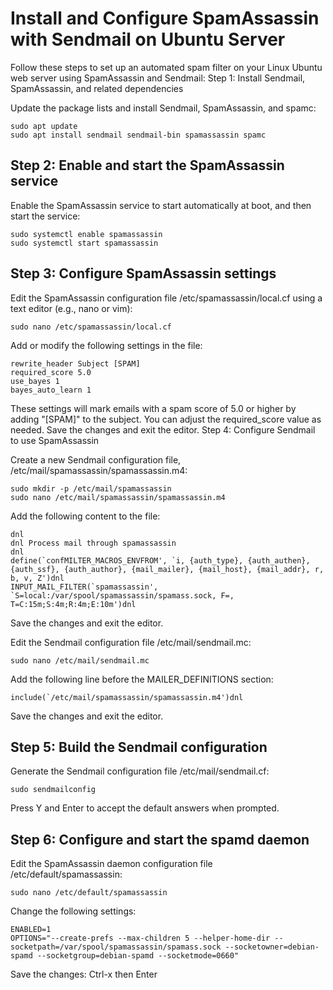 # Install and Configure SpamAssassin with Sendmail on Ubuntu Server

Follow these steps to set up an automated spam filter on your Linux Ubuntu web server using SpamAssassin and Sendmail:
Step 1: Install Sendmail, SpamAssassin, and related dependencies

Update the package lists and install Sendmail, SpamAssassin, and spamc:

```shell
sudo apt update
sudo apt install sendmail sendmail-bin spamassassin spamc
```

## Step 2: Enable and start the SpamAssassin service

Enable the SpamAssassin service to start automatically at boot, and then start the service:

```shell
sudo systemctl enable spamassassin
sudo systemctl start spamassassin
```

## Step 3: Configure SpamAssassin settings

Edit the SpamAssassin configuration file /etc/spamassassin/local.cf using a text editor (e.g., nano or vim):

```shell
sudo nano /etc/spamassassin/local.cf
```

Add or modify the following settings in the file:

```shell
rewrite_header Subject [SPAM]
required_score 5.0
use_bayes 1
bayes_auto_learn 1
```

These settings will mark emails with a spam score of 5.0 or higher by adding "[SPAM]" to the subject. You can adjust the required_score value as needed. Save the changes and exit the editor.
Step 4: Configure Sendmail to use SpamAssassin

Create a new Sendmail configuration file, /etc/mail/spamassassin/spamassassin.m4:

```shell
sudo mkdir -p /etc/mail/spamassassin
sudo nano /etc/mail/spamassassin/spamassassin.m4
```

Add the following content to the file:

```shell
dnl
dnl Process mail through spamassassin
dnl
define(`confMILTER_MACROS_ENVFROM', `i, {auth_type}, {auth_authen}, {auth_ssf}, {auth_author}, {mail_mailer}, {mail_host}, {mail_addr}, r, b, v, Z')dnl
INPUT_MAIL_FILTER(`spamassassin', `S=local:/var/spool/spamassassin/spamass.sock, F=, T=C:15m;S:4m;R:4m;E:10m')dnl
```

Save the changes and exit the editor.

Edit the Sendmail configuration file /etc/mail/sendmail.mc:

```shell
sudo nano /etc/mail/sendmail.mc
```

Add the following line before the MAILER_DEFINITIONS section:

```shell
include(`/etc/mail/spamassassin/spamassassin.m4')dnl
```

Save the changes and exit the editor.

## Step 5: Build the Sendmail configuration

Generate the Sendmail configuration file /etc/mail/sendmail.cf:

```shell
sudo sendmailconfig
```

Press Y and Enter to accept the default answers when prompted.

## Step 6: Configure and start the spamd daemon

Edit the SpamAssassin daemon configuration file /etc/default/spamassassin:

```shell
sudo nano /etc/default/spamassassin
```

Change the following settings:

```shell
ENABLED=1
OPTIONS="--create-prefs --max-children 5 --helper-home-dir --socketpath=/var/spool/spamassassin/spamass.sock --socketowner=debian-spamd --socketgroup=debian-spamd --socketmode=0660"
```

Save the changes: Ctrl-x then Enter
